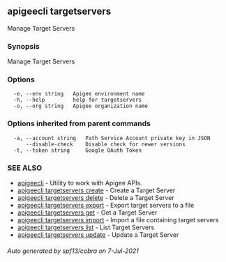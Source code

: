 ## apigeecli targetservers

Manage Target Servers

### Synopsis

Manage Target Servers

### Options

```
  -e, --env string   Apigee environment name
  -h, --help         help for targetservers
  -o, --org string   Apigee organization name
```

### Options inherited from parent commands

```
  -a, --account string   Path Service Account private key in JSON
      --disable-check    Disable check for newer versions
  -t, --token string     Google OAuth Token
```

### SEE ALSO

* [apigeecli](apigeecli.md)	 - Utility to work with Apigee APIs.
* [apigeecli targetservers create](apigeecli_targetservers_create.md)	 - Create a Target Server
* [apigeecli targetservers delete](apigeecli_targetservers_delete.md)	 - Delete a Target Server
* [apigeecli targetservers export](apigeecli_targetservers_export.md)	 - Export target servers to a file
* [apigeecli targetservers get](apigeecli_targetservers_get.md)	 - Get a Target Server
* [apigeecli targetservers import](apigeecli_targetservers_import.md)	 - Import a file containing target servers
* [apigeecli targetservers list](apigeecli_targetservers_list.md)	 - List Target Servers
* [apigeecli targetservers update](apigeecli_targetservers_update.md)	 - Update a Target Server

###### Auto generated by spf13/cobra on 7-Jul-2021
